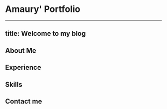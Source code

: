 # Amaury' Portfolio
---
title: Welcome to my blog
---

## About Me
## Experience
## Skills
## Contact me
